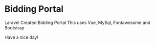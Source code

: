 # Bidding Portal
Laravel Created Bidding Portal
This uses Vue, MySql, Fontawesome and Bootstrap

Have a nice day!
